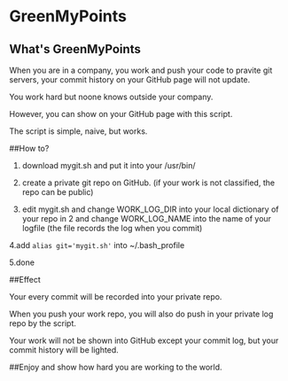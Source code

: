 # GreenMyPoints
## What's GreenMyPoints
When you are in a company, you work and push your code to pravite git servers, your commit history on your GitHub page will not update.

You work hard but noone knows outside your company.

However, you can show on your GitHub page with this script.

The script is simple, naive, but works.

##How to?
1. download mygit.sh and put it into your /usr/bin/

2. create a private git repo on GitHub. (if your work is not classified, the repo can be public)

3. edit mygit.sh and change WORK_LOG_DIR into your local dictionary of your repo in 2 and change WORK_LOG_NAME into the name of your logfile (the file records the log when you commit)

4.add `alias git='mygit.sh'` into ~/.bash_profile

5.done

##Effect

Your every commit will be recorded into your private repo.

When you push your work repo, you will also do push in your private log repo by the script.

Your work will not be shown into GitHub except your commit log, but your commit history will be lighted.

##Enjoy and show how hard you are working to the world. 